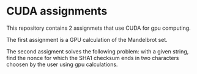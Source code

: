 # CUDA assignments

This repository contains 2 assignmets that use CUDA for gpu computing.

The first assignment is a GPU calculation of the Mandelbrot set.

The second assigment solves the following problem: with a given string, find the nonce for which the SHA1 checksum ends in two characters choosen by the user using gpu calculations.
